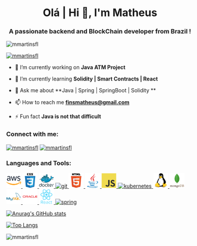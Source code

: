 <h1 align="center">Olá | Hi 👋, I'm Matheus</h1>
<h3 align="center">A passionate backend and BlockChain developer from Brazil !</h3>

<p align="left"> <img src="https://komarev.com/ghpvc/?username=mmartinsfl&label=Profile%20views&color=0e75b6&style=flat" alt="mmartinsfl" /> </p>

<p align="left"> <a href="https://github.com/ryo-ma/github-profile-trophy"><img src="https://github-profile-trophy.vercel.app/?username=mmartinsfl" alt="mmartinsfl" /></a> </p>

- 🔭 I’m currently working on **Java ATM Project**

- 🌱 I’m currently learning **Solidity | Smart Contracts  | React**

- 💬 Ask me about **Java | Spring | SpringBoot | Solidity **

- 📫 How to reach me **finsmatheus@gmail.com**

- ⚡ Fun fact **Java is not that difficult**

<h3 align="left">Connect with me:</h3>
<p align="left">
<a href="https://linkedin.com/in/mmartinsfl" target="blank"><img align="center" src="https://raw.githubusercontent.com/rahuldkjain/github-profile-readme-generator/master/src/images/icons/Social/linked-in-alt.svg" alt="mmartinsfl" height="30" width="40" /></a>
<a href="https://instagram.com/mmartinsfl" target="blank"><img align="center" src="https://raw.githubusercontent.com/rahuldkjain/github-profile-readme-generator/master/src/images/icons/Social/instagram.svg" alt="mmartinsfl" height="30" width="40" /></a>
</p>

<h3 align="left">Languages and Tools:</h3>
<p align="left"> <a href="https://aws.amazon.com" target="_blank" rel="noreferrer"> <img src="https://raw.githubusercontent.com/devicons/devicon/master/icons/amazonwebservices/amazonwebservices-original-wordmark.svg" alt="aws" width="40" height="40"/> </a> <a href="https://www.w3schools.com/css/" target="_blank" rel="noreferrer"> <img src="https://raw.githubusercontent.com/devicons/devicon/master/icons/css3/css3-original-wordmark.svg" alt="css3" width="40" height="40"/> </a> <a href="https://www.docker.com/" target="_blank" rel="noreferrer"> <img src="https://raw.githubusercontent.com/devicons/devicon/master/icons/docker/docker-original-wordmark.svg" alt="docker" width="40" height="40"/> </a> <a href="https://git-scm.com/" target="_blank" rel="noreferrer"> <img src="https://www.vectorlogo.zone/logos/git-scm/git-scm-icon.svg" alt="git" width="40" height="40"/> </a> <a href="https://www.w3.org/html/" target="_blank" rel="noreferrer"> <img src="https://raw.githubusercontent.com/devicons/devicon/master/icons/html5/html5-original-wordmark.svg" alt="html5" width="40" height="40"/> </a> <a href="https://www.java.com" target="_blank" rel="noreferrer"> <img src="https://raw.githubusercontent.com/devicons/devicon/master/icons/java/java-original.svg" alt="java" width="40" height="40"/> </a> <a href="https://developer.mozilla.org/en-US/docs/Web/JavaScript" target="_blank" rel="noreferrer"> <img src="https://raw.githubusercontent.com/devicons/devicon/master/icons/javascript/javascript-original.svg" alt="javascript" width="40" height="40"/> </a> <a href="https://kubernetes.io" target="_blank" rel="noreferrer"> <img src="https://www.vectorlogo.zone/logos/kubernetes/kubernetes-icon.svg" alt="kubernetes" width="40" height="40"/> </a> <a href="https://www.linux.org/" target="_blank" rel="noreferrer"> <img src="https://raw.githubusercontent.com/devicons/devicon/master/icons/linux/linux-original.svg" alt="linux" width="40" height="40"/> </a> <a href="https://www.mongodb.com/" target="_blank" rel="noreferrer"> <img src="https://raw.githubusercontent.com/devicons/devicon/master/icons/mongodb/mongodb-original-wordmark.svg" alt="mongodb" width="40" height="40"/> </a> <a href="https://www.mysql.com/" target="_blank" rel="noreferrer"> <img src="https://raw.githubusercontent.com/devicons/devicon/master/icons/mysql/mysql-original-wordmark.svg" alt="mysql" width="40" height="40"/> </a> <a href="https://www.oracle.com/" target="_blank" rel="noreferrer"> <img src="https://raw.githubusercontent.com/devicons/devicon/master/icons/oracle/oracle-original.svg" alt="oracle" width="40" height="40"/> </a> <a href="https://reactjs.org/" target="_blank" rel="noreferrer"> <img src="https://raw.githubusercontent.com/devicons/devicon/master/icons/react/react-original-wordmark.svg" alt="react" width="40" height="40"/> </a> <a href="https://spring.io/" target="_blank" rel="noreferrer"> <img src="https://www.vectorlogo.zone/logos/springio/springio-icon.svg" alt="spring" width="40" height="40"/> 
            <link rel="stylesheet" href="https://cdn.jsdelivr.net/gh/devicons/devicon@v2.15.1/devicon.min.css">
           </a> </p>

[![Anurag's GitHub stats](https://github-readme-stats.vercel.app/api?username=mmartinsfl&show_icons=true&theme=radical)](https://github.com/mmartinsfl/github-readme-stats&show_icons=true&theme=radical)

[![Top Langs](https://github-readme-stats.vercel.app/api/top-langs/?username=mmartinsfl&layout=donut-vertical&show_icons=true&theme=radical)](https://github.com/mmartinsfl/github-readme-stats&show_icons=true&theme=radical)

<p><img align="center" src="https://github-readme-streak-stats.herokuapp.com/?user=mmartinsfl&show_icons=true&theme=radical" alt="mmartinsfl" /></p>

